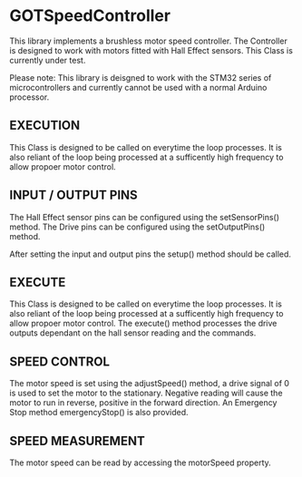 # GOTSpeedController
This library implements a brushless motor speed controller. The Controller is designed to work with motors fitted with Hall Effect sensors. This Class is currently under test.

Please note: This library is deisgned to work with the STM32 series of microcontrollers and currently cannot be used with a normal Arduino processor.

## EXECUTION
This Class is designed to be called on everytime the loop processes. It is also reliant of the loop being processed at a sufficently high frequency to allow propoer motor control.

## INPUT / OUTPUT PINS
The Hall Effect sensor pins can be configured using the setSensorPins() method.
The Drive pins can be configured using the setOutputPins() method.

After setting the input and output pins the setup()  method should be called.

## EXECUTE
This Class is designed to be called on everytime the loop processes. It is also reliant of the loop being processed at a sufficently high frequency to allow propoer motor control. The execute() method processes the drive outputs dependant on the hall sensor reading and the commands.

## SPEED CONTROL
The motor speed is set using the adjustSpeed() method, a drive signal of 0 is used to set the motor to the stationary. Negative reading will cause the motor to run in reverse, positive in the forward direction. An Emergency Stop method emergencyStop() is also provided.

## SPEED MEASUREMENT
The motor speed can be read by accessing the motorSpeed property.
